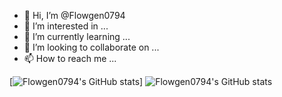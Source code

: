 - 👋 Hi, I’m @Flowgen0794
- 👀 I’m interested in ...
- 🌱 I’m currently learning ...
- 💞️ I’m looking to collaborate on ...
- 📫 How to reach me ...

<!---
Flowgen0794/Flowgen0794 is a ✨ special ✨ repository because its `README.md` (this file) appears on your GitHub profile.
You can click the Preview link to take a look at your changes.
--->
[![Flowgen0794's GitHub stats](https://github-readme-stats.vercel.app/api?username=Flowgen0794)]
![Flowgen0794's GitHub stats](https://github-readme-stats.vercel.app/api?username=Flowgen0794&show_icons=true&theme=radical)
